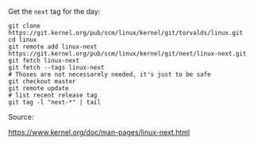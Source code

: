 Get the ```next``` tag for the day:

```
git clone https://git.kernel.org/pub/scm/linux/kernel/git/torvalds/linux.git
cd linux
git remote add linux-next https://git.kernel.org/pub/scm/linux/kernel/git/next/linux-next.git
git fetch linux-next
git fetch --tags linux-next
# Thoses are not necessarely needed, it's just to be safe
git checkout master
git remote update
# list recent release tag
git tag -l "next-*" | tail
```

Source:

https://www.kernel.org/doc/man-pages/linux-next.html
